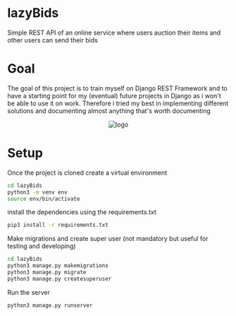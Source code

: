 # lazyBids
Simple REST API of an online service where users auction their items and other users can send their bids

# Goal
The goal of this project is to train myself on Django REST Framework and to have a starting point for my (eventual) future projects in Django as i won't be able to use it on work. Therefore i tried my best in implementing different solutions and documenting almost anything that's worth documenting

<p align="center">
  <img src="https://www.django-rest-framework.org/img/logo.png" alt="logo"/>
</p>


# Setup

Once the project is cloned create a virtual environment

```bash
cd lazyBids
python3 -m venv env
source env/bin/activate 
```

install the dependencies using the requirements.txt

```bash
pip3 install -r requirements.txt
```
Make migrations and create super user (not mandatory but useful for testing and developing)
```bash
cd lazyBids
python3 manage.py makemigrations
python3 manage.py migrate
python3 manage.py createsuperuser
```
Run the server

```bash
python3 manage.py runserver
```

